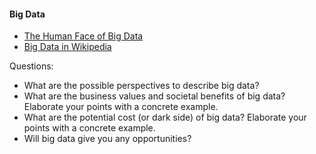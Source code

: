 #### Big Data
 + [The Human Face of Big Data](https://www.youtube.com/watch?v=5PiwspCstYM)
 + [Big Data in Wikipedia](https://en.wikipedia.org/wiki/Big_data)
 
 
 Questions:
 + What are the possible perspectives to describe big data?
 + What are the business values and societal benefits of big data? Elaborate your points with a concrete example.
 + What are the potential cost (or dark side) of big data? Elaborate your points with a concrete example.
 + Will big data give you any opportunities?
 
